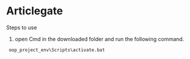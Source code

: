 # Articlegate

Steps to use 
1. open Cmd in the downloaded folder and run the following command.
````
 oop_project_env\Scripts\activate.bat
````
